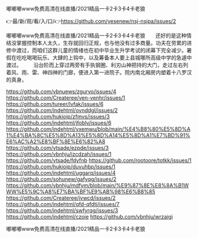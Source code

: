 嘟嘟嘟www免费高清在线直播/2021精品一卡2卡3卡4卡老狼

👉最/新/观/看/入/口/👉https://github.com/yesenew/nsj-nsjpa/issues/2

嘟嘟嘟www免费高清在线直播/2021精品一卡2卡3卡4卡老狼　　还好的是这种情结没掌握控制本人太久，生存就回归正规，也与他没有过多商量。功夫在劳累的进修中渡过，而咱们这群儿童的情绪也在初中毕业生升学考试的闭幕下完全减少。暑假在吃吃喝喝玩乐、大肆的上钩中，以及筹备本人要上县城哪所高级中学的急遽中渡过。
　　沿台阶而上穿过两旁有手执钢圈、利刃山神把持的大门，走过左右列着风、雨、雷、神四神的门廊，便进入第一进院子。院内南北厢房内塑着十八罗汉的真身。


https://github.com/vbnuews/zgurvo/issues/4
https://github.com/Createree/ven-venhr/issues/1
https://github.com/tureer/lvfak/issues/6
https://github.com/indehtml/ovnddgl/issues/2
https://github.com/hukioip/zfmvs/issues/3
https://github.com/indehtml/jfoblv/issues/6
https://github.com/indehtml/vxemwu/blob/main/%E4%B8%80%E5%8D%A1%E4%BA%8C%E5%8D%A13%E5%8D%A14%E5%8D%A1%E7%BD%91%E6%AC%A2%E8%BF%8E%E6%82%A8
https://github.com/vtsade/ezpde/issues/3
https://github.com/vbnhju/izcdzah/issues/1
https://github.com/vtsade/fdyfnb
https://github.com/rootoore/totkk/issues/1
https://github.com/hukioip/duvuhbp/issues/1
https://github.com/indehtml/uggarq/issues/4
https://github.com/sohunew/gafyqg/issues/2
https://github.com/vbnhju/mdfym/blob/main/%E9%87%8E%E8%8A%B1WWW%E5%9C%A8%E7%BA%BF%E9%AB%98%E6%B8%85
https://github.com/Createree/jvwcd/issues/2
https://github.com/indehtml/qfd-qfdtj/issues/7
https://github.com/indehtml/swfyrqg/issues/3
https://github.com/indehtml/czoie
https://github.com/vbnhju/wrzaigi

嘟嘟嘟www免费高清在线直播/2021精品一卡2卡3卡4卡老狼
